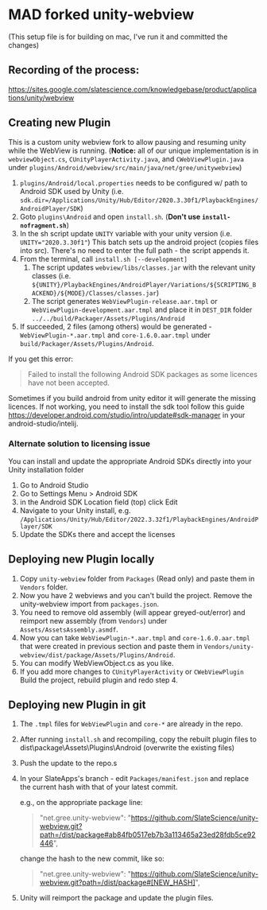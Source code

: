 # MAD forked unity-webview

(This setup file is for building on mac, I've run it and committed the changes)

## Recording of the process:
https://sites.google.com/slatescience.com/knowledgebase/product/applications/unity/webview


## Creating new Plugin
This is a custom unity webview fork to allow pausing and resuming unity while the WebView is running. 
(**Notice:** all of our unique implementation is in `webviewObject.cs`, `CUnityPlayerActivity.java`, and `CWebViewPlugin.java` under `plugins/Android/webview/src/main/java/net/gree/unitywebview`)
 	 
1. `plugins/Android/local.properties` needs to be configured w/ path to Android SDK used by Unity (i.e. `sdk.dir=/Applications/Unity/Hub/Editor/2020.3.30f1/PlaybackEngines/AndroidPlayer/SDK`)
2. Goto `plugins\Android` and open `install.sh`. (**Don't use `install-nofragment.sh`**)
3. In the sh script update `UNITY` variable with your unity version (i.e. `UNITY="2020.3.30f1"`) This batch sets up the android project (copies files into src).
There's no need to enter the full path - the script appends it.
4. From the terminal, call `install.sh [--development]`
   1. The script updates `webview/libs/classes.jar` with the relevant unity classes (i.e. `${UNITY}/PlaybackEngines/AndroidPlayer/Variations/${SCRIPTING_BACKEND}/${MODE}/Classes/classes.jar`)
   2. The script generates `WebViewPlugin-release.aar.tmpl` or `WebViewPlugin-development.aar.tmpl` and place it in `DEST_DIR` folder `../../build/Packager/Assets/Plugins/Android`
5. If succeeded, 2 files (among others) would be generated - `WebViewPlugin-*.aar.tmpl` and `core-1.6.0.aar.tmpl` under `build/Packager/Assets/Plugins/Android`.

If you get this error:
> Failed to install the following Android SDK packages as some licences have not been accepted.
> 
Sometimes if you build android from unity editor it will generate the missing licences.
If not working, you need to install the sdk tool follow this guide https://developer.android.com/studio/intro/update#sdk-manager in your android-studio/intelij.

### Alternate solution to licensing issue
You can install and update the appropriate Android SDKs directly into your Unity installation folder
1. Go to Android Studio
2. Go to Settings Menu > Android SDK
3. in the Android SDK Location field (top) click Edit
4. Navigate to your Unity install, e.g. `/Applications/Unity/Hub/Editor/2022.3.32f1/PlaybackEngines/AndroidPlayer/SDK`
5. Update the SDKs there and accept the licenses


## Deploying new Plugin locally
1. Copy `unity-webview` folder from `Packages` (Read only) and paste them in `Vendors` folder.
2. Now you have 2 webviews and you can't build the project. Remove the unity-webview import from `packages.json`.
3. You need to remove old assembly (will appear greyed-out/error) and reimport new assembly (from `Vendors`) under `Assets/AssetsAssembly.asmdf`.
4. Now you can take `WebViewPlugin-*.aar.tmpl` and `core-1.6.0.aar.tmpl` that were created in previous section and paste them in `Vendors/unity-webview/dist/package/Assets/Plugins/Android`.
5. You can modify WebViewObject.cs as you like.
6. If you add more changes to `CUnityPlayerActivity` or `CWebViewPlugin` Build the project, rebuild plugin and redo step 4.
 

## Deploying new Plugin in git
1. The `.tmpl` files for `WebViewPlugin` and `core-*` are already in the repo.
2. After running `install.sh` and recompiling, copy the rebuilt plugin files to dist\package\Assets\Plugins\Android (overwrite the existing files)
3. Push the update to the repo.s
3. In your SlateApps's branch - edit `Packages/manifest.json` and replace the current hash with that of your latest commit.
   
   e.g., on the appropriate package line:
   > "net.gree.unity-webview": "https://github.com/SlateScience/unity-webview.git?path=/dist/package#ab84fb0517eb7b3a113465a23ed28fdb5ce92446",
   
   change the hash to the new commit, like so:
   > "net.gree.unity-webview": "https://github.com/SlateScience/unity-webview.git?path=/dist/package#[NEW_HASH]",

4. Unity will reimport the package and update the plugin files.